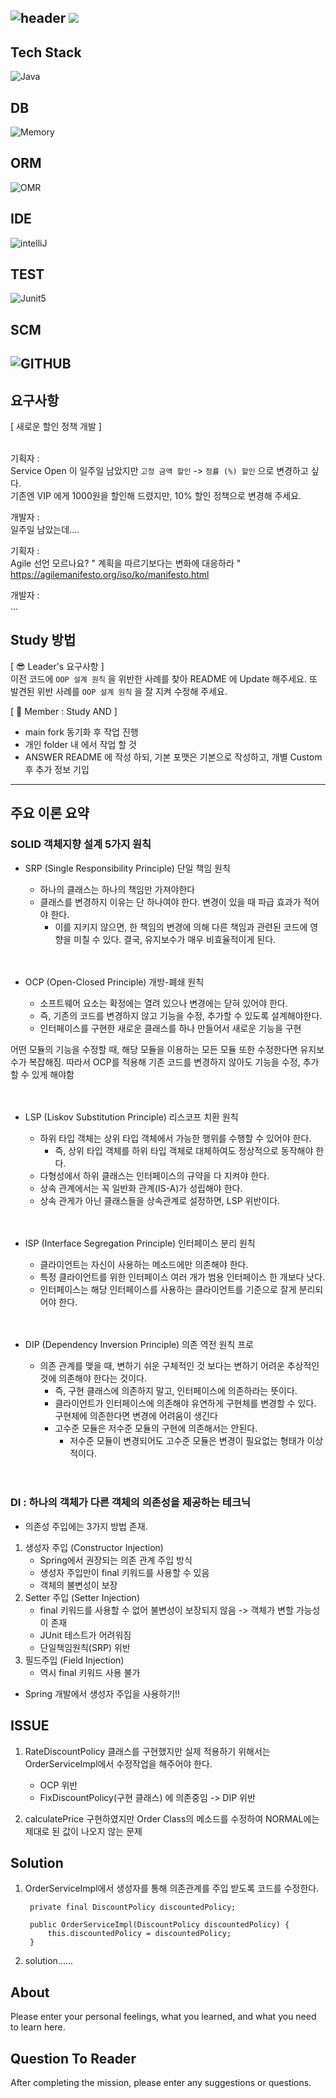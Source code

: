 ![header](https://capsule-render.vercel.app/api?type=soft&color=auto&height=150&section=header&text=UserManagement&fontSize=90&animation=blink&align=center)
<a href="https://hits.seeyoufarm.com"><img src="https://hits.seeyoufarm.com/api/count/incr/badge.svg?url=https%3A%2F%2Fgithub.com%2FFX-STUDY%2FBE-STUDY%2Fhit-counter&count_bg=%2379C83D&title_bg=%23555555&icon=&icon_color=%23E7E7E7&title=hits&edge_flat=false"/></a>
--
## Tech Stack
![Java](https://img.shields.io/badge/Java-ED8B00?style=for-the-badge&logo=openjdk&logoColor=white)
## DB
![Memory](https://img.shields.io/badge/Memory-000000?style=for-the-badge&logo=memory&logoColor=white)
## ORM
![OMR](https://img.shields.io/badge/NONE-000000?style=for-the-badge&logo=NONE&logoColor=white)
## IDE
![intelliJ](https://img.shields.io/badge/IntelliJIDEA-000000?style=for-the-badge&logo=IntelliJIDEA&logoColor=white)
## TEST
![Junit5](https://img.shields.io/badge/JUnit5-25A162?style=for-the-badge&logo=JUnit5&logoColor=white)
## SCM
![GITHUB](https://img.shields.io/badge/GitHub-100000?style=for-the-badge&logo=github&logoColor=white)
--
## 요구사항
[ 새로운 할인 정책 개발 ]<br><br>

기획자 : <br>
Service Open 이 일주일 남았지만 `고정 금액 할인` -> `정률 (%) 할인` 으로 변경하고 싶다.<br>
기존엔 VIP 에게 1000원을 할인해 드렸지만, 10% 할인 정책으로 변경해 주세요.<br>

개발자 : <br>
일주일 남았는데.... <br>

기획자 : <br>
Agile 선언 모르나요? " 계획을 따르기보다는 변화에 대응하라 " <br>
https://agilemanifesto.org/iso/ko/manifesto.html <br>

개발자 :<br>
...<br>

## Study 방법
[ 😎 Leader's 요구사항 ] <br>
이전 코드에 `OOP 설계 원칙` 을 위반한 사례를 찾아 README 에 Update 해주세요.
또 발견된 위반 사례를 `OOP 설계 원칙` 을 잘 지켜 수정해 주세요.

[ 🧐 Member : Study AND ] <br>
   - main fork 동기화 후 작업 진행
   - 개인 folder 내 에서 작업 할 것
   - ANSWER README 에 작성 하되, 기본 포맷은 기본으로 작성하고, 개별 Custom 후 추가 정보 기입

---

## 주요 이론 요약

   ### SOLID 객체지향 설계 5가지 원칙
   - SRP (Single Responsibility Principle) 단일 책임 원칙
      - 하나의 클래스는 하나의 책임만 가져야한다
      - 클래스를 변경하지 이유는 단 하나여야 한다. 변경이 있을 때 파급 효과가 적어야 한다.
         - 이를 지키지 않으면, 한 책임의 변경에 의해 다른 책임과 관련된 코드에 영향을 미칠 수 있다. 결국, 유지보수가 매우 비효율적이게 된다.
<br><br><br>
        
   - OCP (Open-Closed Principle) 개방-폐쇄 원칙
      - 소프트웨어 요소는 확정에는 열려 있으나 변경에는 닫혀 있어야 한다.
      - 즉, 기존의 코드를 변경하지 않고 기능을 수정, 추가할 수 있도록 설계해야한다.
      - 인터페이스를 구현한 새로운 클래스를 하나 만들어서 새로운 기능을 구현
     
어떤 모듈의 기능을 수정할 때, 해당 모듈을 이용하는 모든 모듈 또한 수정한다면 유지보수가 복잡해짐.
따라서 OCP를 적용해 기존 코드를 변경하지 않아도 기능을 수정, 추가할 수 있게 해야함
<br><br><br>

   - LSP (Liskov Substitution Principle) 리스코프 치환 원칙
      - 하위 타입 객체는 상위 타입 객체에서 가능한 행위를 수행할 수 있어야 한다.
         - 즉, 상위 타입 객체를 하위 타입 객체로 대체하여도 정상적으로 동작해야 한다.
      - 다형성에서 하위 클래스는 인터페이스의 규약을 다 지켜야 한다.
      - 상속 관계에서는 꼭 일반화 관계(IS-A)가 성립해야 한다.
      - 상속 관게가 아닌 클래스들을 상속관계로 설정하면, LSP 위반이다.
<br><br><br>

   - ISP (Interface Segregation Principle) 인터페이스 분리 원칙
      - 클라이언트는 자신이 사용하는 메소드에만 의존해야 한다.
      - 특정 클라이언트를 위한 인터페이스 여러 개가 범용 인터페이스 한 개보다 낫다.
      - 인터페이스는 해당 인터페이스를 사용하는 클라이언트를 기준으로 잘게 분리되어야 한다.
<br><br><br>

   - DIP (Dependency Inversion Principle) 의존 역전 원칙
      프로
      - 의존 관계를 맺을 때, 변하기 쉬운 구체적인 것 보다는 변하기 어려운 추상적인 것에 의존해야 한다는 것이다.
         - 즉, 구현 클래스에 의존하지 말고, 인터페이스에 의존하라는 뜻이다.
         - 클라이언트가 인터페이스에 의존해야 유연하게 구현체를 변경할 수 있다. 구현체에 의존한다면 변경에 어려움이 생긴다
         - 고수준 모듈은 저수준 모듈의 구현에 의존해서는 안된다.
            - 저수준 모듈이 변경되어도 고수준 모듈은 변경이 필요없는 형태가 이상적이다.
<br><br><br>
   




### DI : 하나의 객체가 다른 객체의 의존성을 제공하는 테크닉
   - 의존성 주입에는 3가지 방법 존재. 
   1. 생성자 주입 (Constructor Injection) 
      - Spring에서 권장되는 의존 관계 주입 방식
      - 생성자 주입만이 final 키워드를 사용할 수 있음
      - 객체의 불변성이 보장
   2. Setter 주입 (Setter Injection) 
      - final 키워드를 사용할 수 없어 불변성이 보장되지 않음 -> 객체가 변할 가능성이 존재
      - JUnit 테스트가 어려워짐
      - 단일책임원칙(SRP) 위반
   3. 필드주입 (Field Injection)
      - 역시 final 키워드 사용 불가
      
   - Spring 개발에서 생성자 주입을 사용하기!!

## ISSUE

1. RateDiscountPolicy 클래스를 구현했지만 실제 적용하기 위해서는 OrderServiceImpl에서 수정작업을 해주어야 한다.
    - OCP 위반
    - FixDiscountPolicy(구현 클래스) 에 의존중임 -> DIP 위반

2. calculatePrice 구현하였지만 Order Class의 메소드를 수정하여 NORMAL에는 제대로 된 값이 나오지 않는 문제

## Solution

1. OrderServiceImpl에서 생성자를 통해 의존관계를 주입 받도록 코드를 수정한다.

        private final DiscountPolicy discountedPolicy;

        public OrderServiceImpl(DiscountPolicy discountedPolicy) {
            this.discountedPolicy = discountedPolicy;
        }
2. solution......

## About

Please enter your personal feelings, what you learned, and what you need to learn here.

## Question To Reader

After completing the mission, please enter any suggestions or questions.

